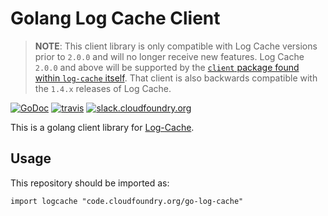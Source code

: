 # Golang Log Cache Client

> **NOTE**: This client library is only compatible with Log Cache versions prior to `2.0.0` and will no longer receive new features. Log Cache `2.0.0` and above will be supported by the [`client` package found within `log-cache` itself][new-client]. That client is also backwards compatible with the `1.4.x` releases of Log Cache.

[![GoDoc][go-doc-badge]][go-doc] [![travis][travis-badge]][travis] [![slack.cloudfoundry.org][slack-badge]][log-cache-slack]

This is a golang client library for [Log-Cache][log-cache].

## Usage

This repository should be imported as:

`import logcache "code.cloudfoundry.org/go-log-cache"`

[slack-badge]:              https://slack.cloudfoundry.org/badge.svg
[log-cache-slack]:          https://cloudfoundry.slack.com/archives/log-cache
[log-cache]:                https://code.cloudfoundry.org/log-cache
[go-doc-badge]:             https://godoc.org/code.cloudfoundry.org/go-log-cache?status.svg
[go-doc]:                   https://godoc.org/code.cloudfoundry.org/go-log-cache
[travis-badge]:             https://travis-ci.org/cloudfoundry/go-log-cache.svg?branch=master
[travis]:                   https://travis-ci.org/cloudfoundry/go-log-cache?branch=master
[new-client]:               https://github.com/cloudfoundry/log-cache/tree/master/client
